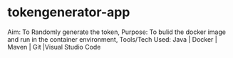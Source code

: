 # tokengenerator-app
Aim: To Randomly generate the token, 
Purpose: To bulid the docker image and run in the container environment,
Tools/Tech Used: Java | Docker | Maven | Git |Visual Studio Code

